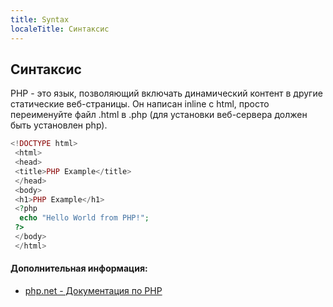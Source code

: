 ```yaml
---
title: Syntax
localeTitle: Синтаксис
---
```

## Синтаксис

PHP - это язык, позволяющий включать динамический контент в другие статические веб-страницы. Он написан inline с html, просто переименуйте файл .html в .php (для установки веб-сервера должен быть установлен php).

```PHP
<!DOCTYPE html> 
 <html> 
 <head> 
 <title>PHP Example</title> 
 </head> 
 <body> 
 <h1>PHP Example</h1> 
 <?php 
  echo "Hello World from PHP!"; 
 ?> 
 </body> 
 </html> 
```

#### Дополнительная информация:

*   [php.net - Документация по PHP](https://secure.php.net/docs.php)